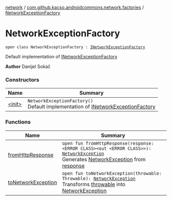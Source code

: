[network](../../index.md) / [com.github.kacso.androidcommons.network.factories](../index.md) / [NetworkExceptionFactory](.)

# NetworkExceptionFactory

`open class NetworkExceptionFactory : `[`INetworkExceptionFactory`](../-i-network-exception-factory/index.md)

Default implementation of [INetworkExceptionFactory](../-i-network-exception-factory/index.md)

**Author**
Danijel Sokač

### Constructors

| Name | Summary |
|---|---|
| [&lt;init&gt;](-init-.md) | `NetworkExceptionFactory()`<br>Default implementation of [INetworkExceptionFactory](../-i-network-exception-factory/index.md) |

### Functions

| Name | Summary |
|---|---|
| [fromHttpResponse](from-http-response.md) | `open fun fromHttpResponse(response: <ERROR CLASS><out <ERROR CLASS>>): `[`NetworkException`](../../com.github.kacso.androidcommons.network.exceptions/-network-exception/index.md)<br>Generates [NetworkException](../../com.github.kacso.androidcommons.network.exceptions/-network-exception/index.md) from [response](from-http-response.md#com.github.kacso.androidcommons.network.factories.NetworkExceptionFactory$fromHttpResponse((()))/response) |
| [toNetworkException](to-network-exception.md) | `open fun toNetworkException(throwable: Throwable): `[`NetworkException`](../../com.github.kacso.androidcommons.network.exceptions/-network-exception/index.md)<br>Transforms [throwable](to-network-exception.md#com.github.kacso.androidcommons.network.factories.NetworkExceptionFactory$toNetworkException(kotlin.Throwable)/throwable) into [NetworkException](../../com.github.kacso.androidcommons.network.exceptions/-network-exception/index.md) |
